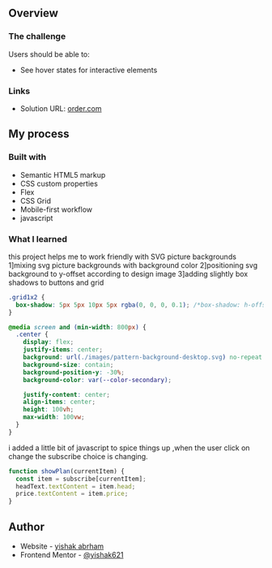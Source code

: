 ## Overview

### The challenge

Users should be able to:

- See hover states for interactive elements

### Links

- Solution URL: [order.com](https://order621.netlify.app/)

## My process

### Built with

- Semantic HTML5 markup
- CSS custom properties
- Flex
- CSS Grid
- Mobile-first workflow
- javascript

### What I learned

this project helps me to work friendly with SVG picture backgrounds
1]mixing svg picture backgrounds with background color
2]positioning svg background to y-offset according to design image
3]adding slightly box shadows to buttons and grid

```css
.grid1x2 {
  box-shadow: 5px 5px 10px 5px rgba(0, 0, 0, 0.1); /*box-shadow: h-offset v-offset blur spread color */
}
```

```css
@media screen and (min-width: 800px) {
  .center {
    display: flex;
    justify-items: center;
    background: url(./images/pattern-background-desktop.svg) no-repeat top;
    background-size: contain;
    background-position-y: -30%;
    background-color: var(--color-secondary);

    justify-content: center;
    align-items: center;
    height: 100vh;
    max-width: 100vw;
  }
}
```

i added a little bit of javascript to spice things up ,when the user click on change the subscribe choice is changing.

```js
function showPlan(currentItem) {
  const item = subscribe[currentItem];
  headText.textContent = item.head;
  price.textContent = item.price;
}
```

## Author

- Website - [yishak abrham](https://app.netlify.com/teams/yishak621/overview)
- Frontend Mentor - [@yishak621](https://www.frontendmentor.io/profile/yishak621)
